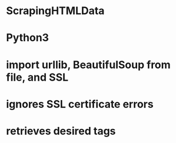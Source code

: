 # ScrapingHTMLData
# Python3
# import urllib, BeautifulSoup from file, and SSL
# ignores SSL certificate errors
# retrieves desired tags
